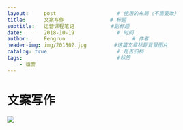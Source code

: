 ```yaml
---
layout:     post                    # 使用的布局（不需要改）
title:      文案写作               # 标题 
subtitle:   运营课程笔记            #副标题
date:       2018-10-19              # 时间
author:     Fengrun                      # 作者
header-img: img/201802.jpg         #这篇文章标题背景图片
catalog: true                       # 是否归档
tags:                               #标签
    - 运营
---
```


# 文案写作

![](http://ww1.sinaimg.cn/large/0068KeAVly1fwdn5rmx8jj319w7u3qv7.jpg)
